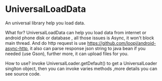 # UniversalLoadData
An universal library help you load data.

What for? UniversalLoadData can help you load data from internet or android phone disk or database , all those issues is Async, it won't block main thread. And do http request is use https://github.com/loopj/android-async-http, it also can parse response json string to java bean if you needed (use Gson), further more, it can upload files for you.

How to use? invoke UniversalLoader.getDefault() to get a UniversalLoader singlton object, then you can invoke varies methods ,more details you can see source code.
